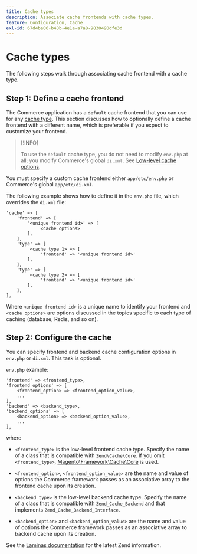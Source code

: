 ```yaml
---
title: Cache types
description: Associate cache frontends with cache types.
feature: Configuration, Cache
exl-id: 67d4ba06-b48b-4e1a-a7a8-9830490dfe3d
---
```

# Cache types

The following steps walk through associating cache frontend with a cache type.

## Step 1: Define a cache frontend

The Commerce application has a `default` cache frontend that you can use for any [cache type](../cli/manage-cache.md#clean-and-flush-cache-types). This section discusses how to optionally define a cache frontend with a different name, which is preferable if you expect to customize your frontend.

>[!INFO]
>
>To use the `default` cache type, you do not need to modify `env.php` at all; you modify Commerce's global `di.xml`. See [Low-level cache options](cache-options.md).

You must specify a custom cache frontend either `app/etc/env.php` or Commerce's global `app/etc/di.xml`.

The following example shows how to define it in the `env.php` file, which overrides the `di.xml` file:

```php?start_inline=1
'cache' => [
    'frontend' => [
        '<unique frontend id>' => [
             <cache options>
        ],
    ],
    'type' => [
         <cache type 1> => [
             'frontend' => '<unique frontend id>'
        ],
    ],
    'type' => [
         <cache type 2> => [
             'frontend' => '<unique frontend id>'
        ],
    ],
],
```

Where `<unique frontend id>` is a unique name to identify your frontend and `<cache options>` are options discussed in the topics specific to each type of caching (database, Redis, and so on).

## Step 2: Configure the cache

You can specify frontend and backend cache configuration options in `env.php` or `di.xml`. This task is optional.

`env.php` example:

```php?start_inline=1
'frontend' => <frontend_type>,
'frontend_options' => [
    <frontend_option> => <frontend_option_value>,
    ...
],
'backend' => <backend_type>,
'backend_options' => [
    <backend_option> => <backend_option_value>,
    ...
],
```

where

- `<frontend_type>` is the low-level frontend cache type. Specify the name of a class that is compatible with `Zend\Cache\Core`.
  If you omit `<frontend_type>`, [Magento\Framework\Cache\Core](https://github.com/magento/magento2/blob/2.4/lib/internal/Magento/Framework/Cache/Core.php) is used.

- `<frontend_option>`, `<frontend_option_value>` are the name and value of options the Commerce framework passes as an associative array to the frontend cache upon its creation.
- `<backend_type>` is the low-level backend cache type. Specify the name of a class that is compatible with `Zend_Cache_Backend` and that implements `Zend_Cache_Backend_Interface`.
- `<backend_option>` and `<backend_option_value>` are the name and value of options the Commerce framework passes as an associative array to backend cache upon its creation.

See the [Laminas documentation](https://docs.laminas.dev/) for the latest Zend information.
